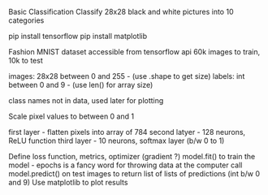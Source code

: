 Basic Classification
Classify 28x28 black and white pictures into 10 categories

pip install tensorflow
pip install matplotlib

Fashion MNIST dataset
accessible from tensorflow api
60k images to train, 10k to test

images: 28x28 between 0 and 255 - (use .shape to get size)
labels: int between 0 and 9 - (use len() for array size)

class names not in data, used later for plotting


Scale pixel values to between 0 and 1

first layer - flatten pixels into array of 784
second latyer - 128 neurons, ReLU function
third layer - 10 neurons, softmax layer (b/w 0 to 1)

Define loss function, metrics, optimizer (gradient ?)
model.fit() to train the model - epochs is a fancy word for throwing data at the computer
call model.predict() on test images to return list of lists of predictions (int b/w 0 and 9)
Use matplotlib to plot results